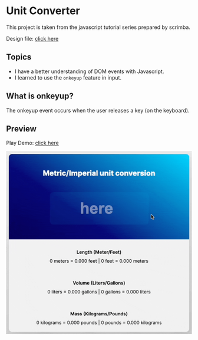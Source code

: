 # Unit Converter
This project is taken from the javascript tutorial series prepared by scrimba.

Design file: [click here](https://www.figma.com/file/AdqUVRQCZGP1zRcEvzmJTm/Unit-Conversion?node-id=5%3A13)

## Topics
- I have a better understanding of DOM events with Javascript.
- I learned to use the `onkeyup` feature in input.

## What is onkeyup?

The onkeyup event occurs when the user releases a key (on the keyboard).


## Preview

Play Demo: [click here](https://imhalid.github.io/scrimba-calculator-challenge/)

![](screen.gif)

